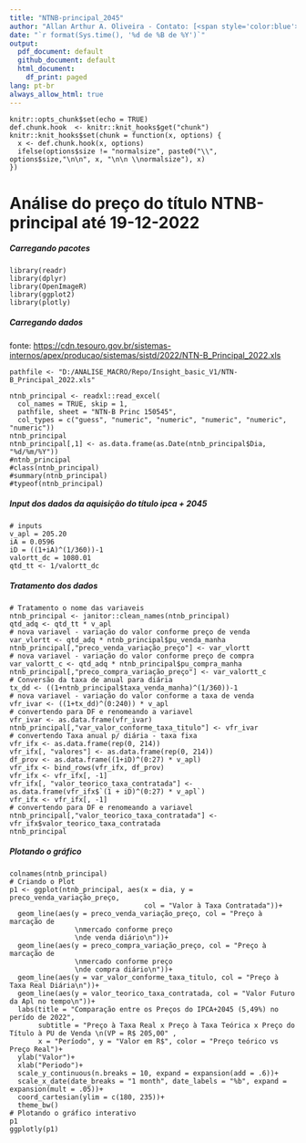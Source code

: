 ```yaml
---
title: "NTNB-principal_2045"
author: "Allan Arthur A. Oliveira - Contato: [<span style='color:blue'>@Econo.Arthur</span>](https://www.instagram.com/econo.arthur/) - Email: <span style='color:blue'> econo.arthur@gmail.com </span>" 
date: "`r format(Sys.time(), '%d de %B de %Y')`"
output:
  pdf_document: default
  github_document: default
  html_document: 
    df_print: paged
lang: pt-br
always_allow_html: true
---
```


```{r setup, include=FALSE, results = "hide", warning = FALSE, message = FALSE}
knitr::opts_chunk$set(echo = TRUE)
def.chunk.hook  <- knitr::knit_hooks$get("chunk")
knitr::knit_hooks$set(chunk = function(x, options) {
  x <- def.chunk.hook(x, options)
  ifelse(options$size != "normalsize", paste0("\\", options$size,"\n\n", x, "\n\n \\normalsize"), x)
})
```

# Análise do preço do título NTNB-principal até 19-12-2022

##### Carregando pacotes

```{r, results = "hide", warning = FALSE, message = FALSE}
library(readr)
library(dplyr)
library(OpenImageR)
library(ggplot2)
library(plotly)
```

##### Carregando dados

fonte: <https://cdn.tesouro.gov.br/sistemas-internos/apex/producao/sistemas/sistd/2022/NTN-B_Principal_2022.xls>

```{r, include=FALSE, echo=FALSE}
pathfile <- "D:/ANALISE_MACRO/Repo/Insight_basic_V1/NTN-B_Principal_2022.xls"
```

```{r}
ntnb_principal <- readxl::read_excel(
  col_names = TRUE, skip = 1,
  pathfile, sheet = "NTN-B Princ 150545",
  col_types = c("guess", "numeric", "numeric", "numeric", "numeric", "numeric"))
ntnb_principal
ntnb_principal[,1] <- as.data.frame(as.Date(ntnb_principal$Dia, "%d/%m/%Y"))
#ntnb_principal
#class(ntnb_principal)
#summary(ntnb_principal)
#typeof(ntnb_principal)
```

##### Input dos dados da aquisição do título ipca + 2045

```{r}
# inputs
v_apl = 205.20
iA = 0.0596
iD = ((1+iA)^(1/360))-1
valortt_dc = 1080.01
qtd_tt <- 1/valortt_dc
```

##### Tratamento dos dados

```{r, warning = FALSE}
# Tratamento o nome das variaveis
ntnb_principal <- janitor::clean_names(ntnb_principal)
qtd_adq <- qtd_tt * v_apl
# nova variavel - variação do valor conforme preço de venda
var_vlortt <- qtd_adq * ntnb_principal$pu_venda_manha
ntnb_principal[,"preco_venda_variação_preço"] <- var_vlortt 
# nova variavel - variação do valor conforme preço de compra
var_valortt_c <- qtd_adq * ntnb_principal$pu_compra_manha
ntnb_principal[,"preco_compra_variação_preço"] <- var_valortt_c 
# Conversão da taxa de anual para diária
tx_dd <- ((1+ntnb_principal$taxa_venda_manha)^(1/360))-1
# nova variavel - variação do valor conforme a taxa de venda 
vfr_ivar <- ((1+tx_dd)^(0:240)) * v_apl 
# convertendo para DF e renomeando a variavel
vfr_ivar <- as.data.frame(vfr_ivar)
ntnb_principal[,"var_valor_conforme_taxa_titulo"] <- vfr_ivar
# convertendo Taxa anual p/ diária - taxa fixa
vfr_ifx <- as.data.frame(rep(0, 214))
vfr_ifx[, "valores"] <- as.data.frame(rep(0, 214))
df_prov <- as.data.frame((1+iD)^(0:27) * v_apl)
vfr_ifx <- bind_rows(vfr_ifx, df_prov)
vfr_ifx <- vfr_ifx[, -1]
vfr_ifx[, "valor_teorico_taxa_contratada"] <- as.data.frame(vfr_ifx$`(1 + iD)^(0:27) * v_apl`)
vfr_ifx <- vfr_ifx[, -1]
# convertendo para DF e renomeando a variavel
ntnb_principal[,"valor_teorico_taxa_contratada"] <- vfr_ifx$valor_teorico_taxa_contratada
ntnb_principal
```

##### Plotando o gráfico

```{r, fig.width = 15, fig.height = 10, cache = TRUE, echo=TRUE}
colnames(ntnb_principal)
# Criando o Plot
p1 <- ggplot(ntnb_principal, aes(x = dia, y = preco_venda_variação_preço,
                                 col = "Valor à Taxa Contratada"))+
  geom_line(aes(y = preco_venda_variação_preço, col = "Preço à marcação de
                \nmercado conforme preço 
                \nde venda diário\n"))+
  geom_line(aes(y = preco_compra_variação_preço, col = "Preço à marcação de
                \nmercado conforme preço 
                \nde compra diário\n"))+
  geom_line(aes(y = var_valor_conforme_taxa_titulo, col = "Preço à Taxa Real Diária\n"))+
  geom_line(aes(y = valor_teorico_taxa_contratada, col = "Valor Futuro da Apl no tempo\n"))+
  labs(title = "Comparação entre os Preços do IPCA+2045 (5,49%) no perído de 2022",
       subtitle = "Preço à Taxa Real x Preço à Taxa Teórica x Preço do Título à PU de Venda \n(VP = R$ 205,00" ,
       x = "Período", y = "Valor em R$", color = "Preço teórico vs Preço Real")+
  ylab("Valor")+
  xlab("Periodo")+
  scale_y_continuous(n.breaks = 10, expand = expansion(add = .6))+
  scale_x_date(date_breaks = "1 month", date_labels = "%b", expand = expansion(mult = .05))+
  coord_cartesian(ylim = c(180, 235))+ 
  theme_bw()
# Plotando o gráfico interativo
p1
ggplotly(p1)
```
